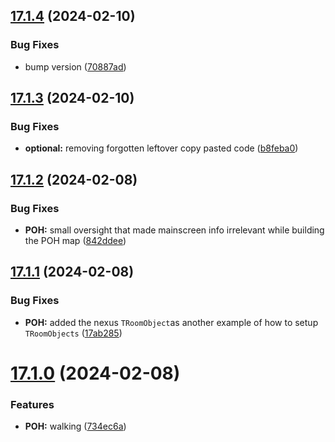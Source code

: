 ## [17.1.4](https://github.com/Torwent/WaspLib/compare/v17.1.3...v17.1.4) (2024-02-10)


### Bug Fixes

* bump version ([70887ad](https://github.com/Torwent/WaspLib/commit/70887ad552ec39cd6c7214e2fdb439833705585c))



## [17.1.3](https://github.com/Torwent/WaspLib/compare/v17.1.2...v17.1.3) (2024-02-10)


### Bug Fixes

* **optional:** removing forgotten leftover copy pasted code ([b8feba0](https://github.com/Torwent/WaspLib/commit/b8feba03232bc0e6656f086df962e1d16fee4b89))



## [17.1.2](https://github.com/Torwent/WaspLib/compare/v17.1.1...v17.1.2) (2024-02-08)


### Bug Fixes

* **POH:** small oversight that made mainscreen info irrelevant while building the POH map ([842ddee](https://github.com/Torwent/WaspLib/commit/842ddee442fe02b162efe63eb95933cb028fd714))



## [17.1.1](https://github.com/Torwent/WaspLib/compare/v17.1.0...v17.1.1) (2024-02-08)


### Bug Fixes

* **POH:** added the nexus `TRoomObject`as another example of how to setup `TRoomObjects` ([17ab285](https://github.com/Torwent/WaspLib/commit/17ab285d652ac54f2548d54e6a1b18e495863271))



# [17.1.0](https://github.com/Torwent/WaspLib/compare/v17.0.0...v17.1.0) (2024-02-08)


### Features

* **POH:** walking ([734ec6a](https://github.com/Torwent/WaspLib/commit/734ec6a7e7c718a16e3dc83d58d376571e01d22e))



